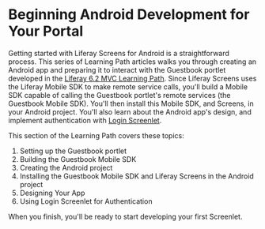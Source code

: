 # Beginning Android Development for Your Portal

Getting started with Liferay Screens for Android is a straightforward process. 
This series of Learning Path articles walks you through creating an Android app 
and preparing it to interact with the Guestbook portlet developed in the 
[Liferay 6.2 MVC Learning Path](/develop/tutorials/-/knowledge_base/6-2/writing-a-liferay-mvc-application). 
Since Liferay Screens uses the Liferay Mobile SDK to make remote service calls, 
you'll build a Mobile SDK capable of calling the Guestbook portlet's remote 
services (the Guestbook Mobile SDK). You'll then install this Mobile SDK, and 
Screens, in your Android project. You'll also learn about the Android app's 
design, and implement authentication with 
[Login Screenlet](/develop/reference/-/knowledge_base/6-2/loginscreenlet-for-android). 

This section of the Learning Path covers these topics: 

1.  Setting up the Guestbook portlet
2.  Building the Guestbook Mobile SDK
3.  Creating the Android project
4.  Installing the Guestbook Mobile SDK and Liferay Screens in the Android 
    project
5.  Designing Your App
6.  Using Login Screenlet for Authentication

When you finish, you'll be ready to start developing your first Screenlet.
